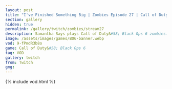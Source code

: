```yaml
---
layout: post
title: "I've Finished Something Big | Zombies Episode 27 | Call of Duty: Black Ops 6"
section: gallery
hidden: true
permalink: /gallery/twitch/zombies/stream27
description: Samantha Says plays Call of Duty&#58; Black Ops 6 zombies. Episode 27.
image: /assets/images/games/BO6-banner.webp
vod: 9-fPmdR3b8o
game: Call of Duty&#58; Black Ops 6
tag: VOD
gallery: twitch
from: Twitch
gmg:
---
```

{% include vod.html %}